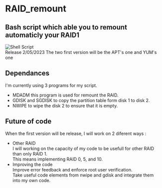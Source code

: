 # RAID_remount
## Bash script which able you to remount automaticly your RAID1  
![Shell Script](https://img.shields.io/badge/shell_script-%23121011.svg?style=flat&logo=gnu-bash&logoColor=white)  
Release 2/05/2023
The two first version will be the APT's one and YUM's one

## Dependances
I'm currently using 3 programs for my script.
* MDADM this program is used for remount the RAID.
* GDISK and SGDISK to copy the partition table form disk 1 to disk 2.
* NWIPE to wipe the disk 2 to ensure that it is empty.  

## Future of code
When the first version will be release, I will work on 2 diferent ways :  
* Other RAID   
  I will working on the capacity of my code to be usefull for other RAID than only RAID 1.  
  This means implementing RAID 0, 5, and 10.
* Improving the code  
  Improve error feedback and enforce root user verification.  
  Take useful code elements from nwipe and gdisk and integrate them into my own code.  
